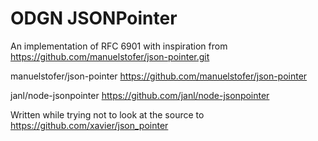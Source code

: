 ODGN JSONPointer
=================

An implementation of RFC 6901 with inspiration from https://github.com/manuelstofer/json-pointer.git



manuelstofer/json-pointer https://github.com/manuelstofer/json-pointer

janl/node-jsonpointer https://github.com/janl/node-jsonpointer


Written while trying not to look at the source to https://github.com/xavier/json_pointer
